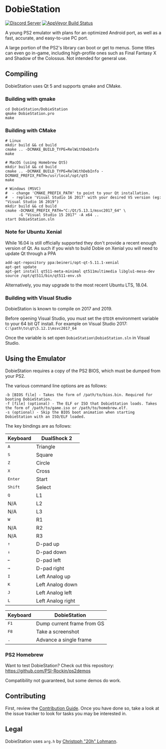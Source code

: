 # DobieStation
[![Discord Server](https://img.shields.io/discord/430071684901371905?logo=discord)](https://discord.gg/zbEXKfN)
[![AppVeyor Build Status](https://ci.appveyor.com/api/projects/status/github/PSI-Rockin/DobieStation?svg=true)](https://ci.appveyor.com/project/PSI-Rockin/dobiestation)

A young PS2 emulator with plans for an optimized Android port, as well as a fast, accurate, and easy-to-use PC port.

A large portion of the PS2's library can boot or get to menus. Some titles can even go in-game, including high-profile ones such as Final Fantasy X and Shadow of the Colossus. Not intended for general use.

## Compiling
DobieStation uses Qt 5 and supports qmake and CMake.

### Building with qmake
```
cd DobieStation/DobieStation
qmake DobieStation.pro
make
```

### Building with CMake
```
# Linux
mkdir build && cd build
cmake .. -DCMAKE_BUILD_TYPE=RelWithDebInfo
make

# MacOS (using Homebrew Qt5)
mkdir build && cd build
cmake .. -DCMAKE_BUILD_TYPE=RelWithDebInfo -DCMAKE_PREFIX_PATH=/usr/local/opt/qt5
make

# Windows (MSVC)
#  - change 'CMAKE_PREFIX_PATH' to point to your Qt installation.
#  - replace 'Visual Studio 16 2017' with your desired VS version (eg: "Visual Studio 16 2019")
mkdir build && cd build
cmake -DCMAKE_PREFIX_PATH="C:/Qt/5.13.1/msvc2017_64" \
      -G "Visual Studio 15 2017" -A x64 ..
start DobieStation.sln
```

### Note for Ubuntu Xenial
While 16.04 is still officially supported they don't provide a recent enough version of Qt.
As such if you wish to build Dobie on Xenial you will need to update Qt through a PPA
```
add-apt-repository ppa:beineri/opt-qt-5.11.1-xenial
apt-get update
apt-get install qt511-meta-minimal qt511multimedia libglu1-mesa-dev
source /opt/qt511/bin/qt511-env.sh
```
Alternatively, you may upgrade to the most recent Ubuntu LTS, 18.04.

### Building with Visual Studio
DobieStation is known to compile on 2017 and 2019.

Before opening Visual Studio, you must set the `QTDIR` environment variable to your 64 bit QT install.
For example on Visual Studio 2017: `C:\path\to\qt\5.12.1\msvc2017_64`

Once the variable is set open `DobieStation\DobieStation.sln` in Visual Studio.

## Using the Emulator
DobieStation requires a copy of the PS2 BIOS, which must be dumped from your PS2.

The various command line options are as follows:
```
-b [BIOS file] - Takes the form of /path/to/bios.bin. Required for booting DobieStation.
-f [file] (optional) - The ELF or ISO that DobieStation loads. Takes the form of /path/to/game.iso or /path/to/homebrew.elf.
-s (optional) - Skip the BIOS boot animation when starting DobieStation with an ISO/ELF loaded.
```

The key bindings are as follows:

| Keyboard         | DualShock 2       |
| ---------------- | ----------------- |
| <kbd>A</kbd>     | Triangle          |
| <kbd>S</kbd>     | Square            |
| <kbd>Z</kbd>     | Circle            |
| <kbd>X</kbd>     | Cross             |
| <kbd>Enter</kbd> | Start             |
| <kbd>Shift</kbd> | Select            |
| <kbd>Q</kbd>     | L1                |
| N/A              | L2                |
| N/A              | L3                |
| <kbd>W</kbd>     | R1                |
| N/A              | R2                |
| N/A              | R3                |
| <kbd>↑</kbd>     | D-pad up          |
| <kbd>↓</kbd>     | D-pad down        |
| <kbd>←</kbd>     | D-pad left        |
| <kbd>→</kbd>     | D-pad right       |
| <kbd>I</kbd>     | Left Analog up    |
| <kbd>K</kbd>     | Left Analog down  |
| <kbd>J</kbd>     | Left Analog left  |
| <kbd>L</kbd>     | Left Analog right |

| Keyboard      | DobieStation               |
| ------------- | -------------------------- |
| <kbd>F1</kbd> | Dump current frame from GS |
| <kbd>F8</kbd> | Take a screenshot          |
| <kbd>.</kbd>  | Advance a single frame     |

### PS2 Homebrew
Want to test DobieStation? Check out this repository: https://github.com/PSI-Rockin/ps2demos

Compatibility not guaranteed, but some demos do work.

## Contributing
First, review the [Contribution Guide](../master/.github/CONTRIBUTING.md). Once you have done so, take a look at the issue tracker to look for tasks you may be interested in.

## Legal
DobieStation uses `arg.h` by [Christoph "20h" Lohmann](http://www.r-36.net).

